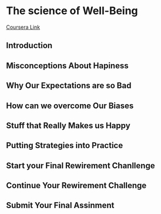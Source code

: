 # The science of Well-Being

[Coursera Link](https://www.coursera.org/learn/the-science-of-well-being)

## Introduction

## Misconceptions About Hapiness

## Why Our Expectations are so Bad

## How can we overcome Our Biases

## Stuff that Really Makes us Happy

## Putting Strategies into Practice

## Start your Final Rewirement Chanllenge

## Continue Your Rewirement Challenge

## Submit Your Final Assinment
